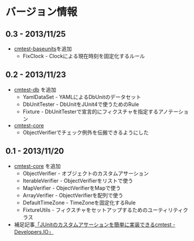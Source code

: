 # バージョン情報
## 0.3 - 2013/11/25
- [cmtest-baseunits](./cmtest-baseunits/)を追加
	- FixClock - Clockによる現在時刻を固定化するルール

## 0.2 - 2013/11/23
- [cmtest-db](./cmtest-db/) を追加
	- YamlDataSet - YAMLによるDbUnitのデータセット
	- DbUnitTester - DbUnitをJUnit4で使うためのRule
	- Fixture - DbUnitTesterで宣言的にフィクスチャを指定するアノテーション
- [cmtest-core](./cmtest-core/)
	- ObjectVerifierでチェック例外を伝搬できるようにした

## 0.1 - 2013/11/20
- [cmtest-core](./cmtest-core/) を追加
	- ObjectVerifier - オブジェクトのカスタムアサーション
	- IterableVerifier - ObjectVerifierをリストで使う
	- MapVerifier - ObjectVerifierをMapで使う
	- ArrayVerifier - ObjectVerifierを配列で使う
	- DefaultTimeZone - TimeZoneを固定化するRule
	- FixtureUtils - フィクスチャをセットアップするためのユーティリティクラス
- 補足記事[「JUnitのカスタムアサーションを簡単に実装できるcmtest - Developers.IO」](http://dev.classmethod.jp/testing/unittesting/custom-assertion-using-junit/)
